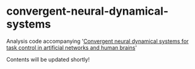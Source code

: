 # convergent-neural-dynamical-systems
Analysis code accompanying '[Convergent neural dynamical systems for task control in artificial networks and human brains](https://www.biorxiv.org/content/10.1101/2024.09.29.615736v5)'


Contents will be updated shortly!
